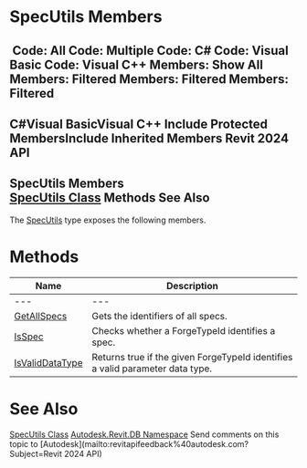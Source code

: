# SpecUtils Members

﻿
 Code: All Code: Multiple Code: C# Code: Visual Basic Code: Visual C++  Members: Show All Members: Filtered Members: Filtered Members: Filtered   
---  
C#Visual BasicVisual C++
Include Protected MembersInclude Inherited Members
Revit 2024 API  
---  
SpecUtils Members  
[SpecUtils Class](21c660df-947f-4aa4-29f0-f3cd78f62d6c.md "SpecUtils Class") Methods See Also  
---  
The [SpecUtils](21c660df-947f-4aa4-29f0-f3cd78f62d6c.md "SpecUtils Class") type exposes the following members.
# Methods
| Name | Description |
| --- | --- |
| --- | --- | --- |
| [GetAllSpecs](a93168f7-b52d-e97a-7935-50ddcec7fb54.md "GetAllSpecs Method") | Gets the identifiers of all specs. |
| [IsSpec](acf7b145-40bc-cb05-c03a-bfbdb902e3ee.md "IsSpec Method") | Checks whether a ForgeTypeId identifies a spec. |
| [IsValidDataType](cd553ad7-4af2-c270-45b9-7ebc49b50a6d.md "IsValidDataType Method") | Returns true if the given ForgeTypeId identifies a valid parameter data type. |

# See Also
[SpecUtils Class](21c660df-947f-4aa4-29f0-f3cd78f62d6c.md "SpecUtils Class")
[Autodesk.Revit.DB Namespace](87546ba7-461b-c646-cbb1-2cb8f5bff8b2.md "Autodesk.Revit.DB Namespace")
Send comments on this topic to [Autodesk](mailto:revitapifeedback%40autodesk.com?Subject=Revit 2024 API)